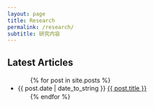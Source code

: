 ```yaml
---
layout: page
title: Research
permalink: /research/
subtitle: 研究内容
---
```


<h2>Latest Articles</h2>
<ul>
　　{% for post in site.posts %}
       <li>{{ post.date | date_to_string }} <a href="{{ site.baseurl }}{{ post.url }}">{{ post.title }}</a></li>
　　{% endfor %}
</ul>









